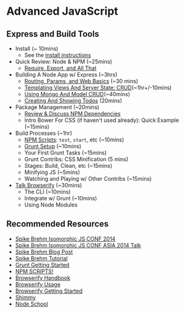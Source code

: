# Advanced JavaScript
## Express and Build Tools


* Install (~ 10mins)
  * See the [install instructions](install.md)
* Quick Review: Node & NPM (~25mins)
  * [Require, Export, and All That](intro_node.md)
* Building A Node App w/ Express (~3hrs)
  * [Routing, Params, and Web Basics](intro_express.md) (~30 mins)
  * [Templating Views And Server State: CRUD](intro_express_part_2.md)(~1hr+/-10mins)
  * [Using Mongo And Model CRUD](intro_express_part_3.md)(~40mins)
  * [Creating And Showing Todos](intro_express_part_4.md) (20mins)
* Package Management (~20mins)
  * [Review & Discuss NPM Dependencies](tools/package_managers.md)
  * Intro Bower For CSS (if haven't used already): Quick Example (~15mins)
* Build Processes (~1hr)
  * [NPM Scripts](tools/npm_scripts.md): `test`, `start`, etc (~10mins)
  * [Grunt Setup](tools/grunt.md) (~10mins)
  * Your First Grunt Tasks (~15mins)
  * Grunt Contribs: CSS Minification (5 mins)
  * Stages: Build, Clean, etc (~15mins)
  * Minifying JS (~5mins)
  * Watching and Playing w/  Other Contribs (~15mins)
* [Talk Browserify](tools/browserify.md) (~30mins)
  * The CLI (~10mins)
  * Integrate w/ Grunt (~10mins)
  * Using Node Modules


## Recommended Resources

* [Spike Brehm Isomorphic JS CONF 2014](https://www.youtube.com/watch?v=CH6icJbLhlI)
* [Spike Brehm Isomorphic JS CONF ASIA 2014 Talk](https://www.youtube.com/watch?v=tcbcERdxjIc)
* [Spike Brehm Blog Post](http://nerds.airbnb.com/isomorphic-javascript-future-web-apps/)
* [Spike Brehm Tutorial](https://github.com/spikebrehm/isomorphic-tutorial)
* [Grunt Getting Started](http://gruntjs.com/getting-started)
* [NPM SCRIPTS!](http://blog.keithcirkel.co.uk/how-to-use-npm-as-a-build-tool/)
* [Browserify Handbook](https://github.com/substack/browserify-handbook#introduction)
* [Browserify Usage](https://github.com/substack/node-browserify#usage)
* [Browserify Getting Started](http://www.sitepoint.com/getting-started-browserify/)
* [Shimmy](http://josdejong.com/blog/2015/03/28/a-broader-view-on-isomorphic-javascript/)
* [Node School](http://nodeschool.io/#workshoppers)


